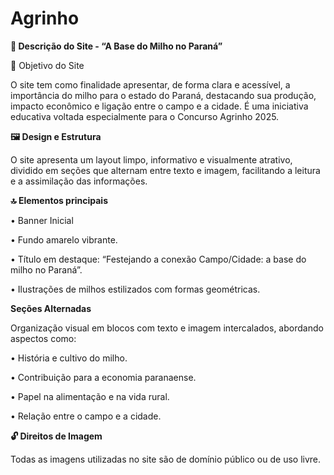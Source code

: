 # Agrinho

**🌽 Descrição do Site - “A Base do Milho no Paraná”**

🎯 Objetivo do Site

O site tem como finalidade apresentar, de forma clara e acessível, a importância do milho para o estado do Paraná, destacando sua produção, impacto econômico e ligação entre o campo e a cidade. É uma iniciativa educativa voltada especialmente para o Concurso Agrinho 2025.


**🖼️ Design e Estrutura**

O site apresenta um layout limpo, informativo e visualmente atrativo, dividido em seções que alternam entre texto e imagem, facilitando a leitura e a assimilação das informações.



**🔝 Elementos principais**

• Banner Inicial

• Fundo amarelo vibrante.

• Título em destaque: “Festejando a conexão Campo/Cidade: a base do milho no Paraná”.

• Ilustrações de milhos estilizados com formas geométricas.


**Seções Alternadas**

Organização visual em blocos com texto e imagem intercalados, abordando aspectos como:

• História e cultivo do milho.

• Contribuição para a economia paranaense.

• Papel na alimentação e na vida rural.

• Relação entre o campo e a cidade.


**🔓 Direitos de Imagem**

Todas as imagens utilizadas no site são de domínio público ou de uso livre.
